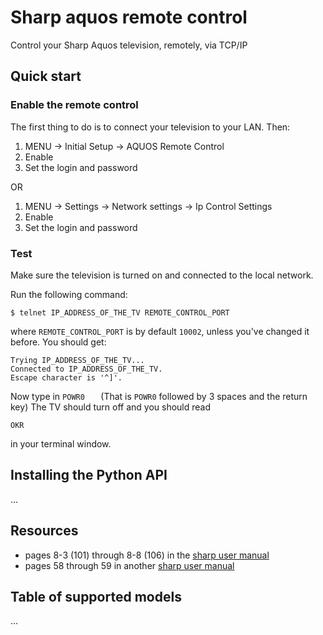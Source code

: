 # Sharp aquos remote control

Control your Sharp Aquos television, remotely, via TCP/IP

## Quick start

### Enable the remote control

The first thing to do is to connect your television to your
LAN. Then:

1. MENU -> Initial Setup -> AQUOS Remote Control
2. Enable
3. Set the login and password

OR

1. MENU -> Settings -> Network settings -> Ip Control Settings
2. Enable 
3. Set the login and password

### Test

Make sure the television is turned on and connected to the local network.

Run the following command:

    $ telnet IP_ADDRESS_OF_THE_TV REMOTE_CONTROL_PORT

where `REMOTE_CONTROL_PORT` is by default `10002`, unless you've changed it 
before. You should get:

    Trying IP_ADDRESS_OF_THE_TV...
    Connected to IP_ADDRESS_OF_THE_TV.
    Escape character is '^]'.

Now type in `POWR0   ` (That is `POWR0` followed by 3 spaces and the return key)
The TV should turn off and you should read

    OKR

in your terminal window.

## Installing the Python API

...

## Resources

- pages 8-3 (101) through 8-8 (106) in the
  [sharp user manual](http://files.sharpusa.com/Downloads/ForHome/HomeEntertainment/LCDTVs/Manuals/2014_TV_OM.pdf)
- pages 58 through 59 in another
  [sharp user manual](http://www.sharp.co.uk/cps/rde/xbcr/documents/documents/om/11_lcd-tv/LC40-46LE830E-RU-LE831E-RU_OM_GB.pdf)

## Table of supported models

...
